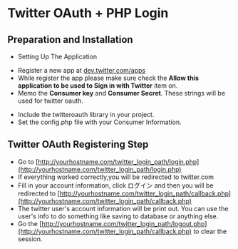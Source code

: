# Twitter OAuth + PHP Login

## Preparation and Installation

* Setting Up The Application
 - Register a new app at [dev.twitter.com/apps](https://apps.twitter.com/app/new)
 - While register the app please make sure check the **Allow this application to be used to Sign in with Twitter** item on.
 - Memo the **Consumer key** and **Consumer Secret**. These strings will be used for twitter oauth.
* Include the twitteroauth library in your project.
* Set the config.php file with your Consumer Information.

## Twitter OAuth Registering Step
* Go to [http://yourhostname.com/twitter_login_path/login.php](http://yourhostname.com/twitter_login_path/login.php)
* If everything worked correctly,you will be redirected to twitter.com
* Fill in your account information, click ログイン and then you will be redirected to [http://yourhostname.com/twitter_login_path/callback.php](http://yourhostname.com/twitter_login_path/callback.php)
* The twitter user's account information will be print out. You can use the user's info to do something like saving to database or anything else.
* Go the [http://yourhostname.com/twitter_login_path/logout.php](http://yourhostname.com/twitter_login_path/callback.php) to clear the session.

